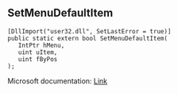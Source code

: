## SetMenuDefaultItem

```
[DllImport("user32.dll", SetLastError = true)]
public static extern bool SetMenuDefaultItem(
   IntPtr hMenu,
   uint uItem,
   uint fByPos
);
```

Microsoft documentation: [Link](https://docs.microsoft.com/en-us/windows/win32/api/winuser/nf-winuser-setmenudefaultitem)
